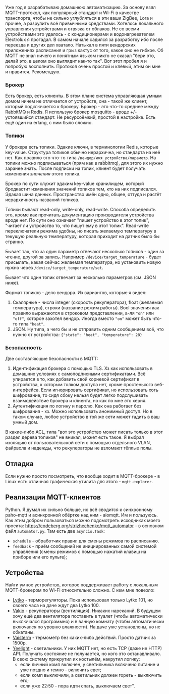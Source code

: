 Уже год я разрабатываю домашнюю автоматизацию. За основу взял MQTT-протокол, как популярный стандарт и Wi-Fi в качестве транспорта, чтобы не сильно углубляться в эти ваши ZigBee, Lora и прочее, а разрулить всё привычными средствами. Хотелось локального управления устройствами и отвязка от облаков. Не со всеми устройствами это удалось - с кондиционерами и водонагревателем Electrolux я прогадал.
В самом начале садился за разработку ибо после переезда и других дел хватало. Натыкал в пяти вендорских приложениях  расписания и грыз кактус от того, какое оно не гибкое. Об MQTT не знал ничего и понятным языком никто не сказал "бери это, делай это, в целом оно выглядит как-то так". Вот этот пробел я и попробую восполнить. Протокол очень простой и клёвый, этим он мне и нравится. Рекомендую.
### Брокер
Есть брокер, есть клиенты. В этом плане система управляющая умным домом ничем не отличается от устройств, она - такой же клиент, который подключается к брокеру. Брокер - это что-то среднее между RabbitMQ и Redis. Я использую брокер mosquitto - вроде +/- устоявшийся стандарт. Не ресурсоёмкий, простой в настройке. Есть ещё один на erlang, с ним было сложно.
### Топики
У брокера есть топики. Эдакие ключи, в терминологии Redis, которые key-value. Структура топиков обычно иерархична, но стандарта на неё нет. Как правило это что-то типа `/вендор/имя_устройства/параметр`. На топики можно подписываться (прям как в rabbitmq), для этого их нужно заранее знать. После подписки на топик, клиент будет получать изменения *значения* этого топика.

Брокер по сути служит эдаким key-value хранилищем, который бродкастит изменения значений топиков тем, кто на них подписался. Эдакая шина данных. Пространство имён одно, общее, оттуда и растёт иерархичность названий топиков.

Топики бывают read-only, write-only, read-write. Способа определить это, кроме как прочитать документацию производителя устройства вроде нет. По сути оно означает "пишет устройство в этот топик", "читает ли устройство то, что пишут ему в этот топик". Read-write переключатели режима удобны, но писать желаемую температуру в текущую реальную температуру, которая приходит на датчик было бы странно.

Бывает так, что за один параметр отвечают несколько топиков - один за чтение, другой за запись. Например `/device/target_temperature` - будет присылать, какая сейчас желаемая температура, но установить новую нужно через `/device/target_temperature/set`.

Бывает что один топик отвечает за несколько параметров (см. JSON ниже).

Формат топиков - дело вендора. Из вариантов, которые я видел:

1. Скалярные - числа integer (скорость рекуператора), float (желаемая температура), строки (название режим работы). Bool значения как правило выражаются в строковом представлении, а-ля `"on"` или `"off"`, которое захотел вендор. Иногда вместо `"on"` может быть что-то типа `"heat"`.
2. JSON. Ну типа, а чего бы и не отправить одним сообщением всё, что нужно от устройства: `{"state": "heat", "temperature": 28}`

### Безопасность
Две составляющие безопасности в MQTT:
1. Идентификация брокера с помощью TLS. Хз как использовать в домашних условиях с самоподписными сертификатами. Всё упирается в то, как добавить свой корневой сертификат в устройства, к которым толком доступа нет, кроме простенького веб-интерфейса. Если игнорировать сертификат, но использовать хоть  шифрование, то сидя сбоку нельзя будет легко подслушивать взаимодействие брокера и клиента, но как по мне это херня.
2. Аутентификация по логину и паролю. Как она работает без шифрования - хз. Можно использовать анонимный доступ. Но в таком случае, любое устройство в той же сети может гадить в ваш умный дом.

В какие-либо ACL, типа "вот это устройство может писать только в этот раздел дерева топиков" не вникал, может есть такое. Я выбрал изоляцию от пользовательской сети с помощью отдельного VLAN, файрвола и надежды, что рекуператоры не взломают тёплые полы.
## Отладка
Если нужно просто посмотреть, что вообще ходит в MQTT-брокере - в Linux есть отличная графическая утилита для этого - `mqtt-explorer`.
## Реализации MQTT-клиентов
Python. Я думал их сильно больше, но всё сводится к синхронному paho-mqtt и асинхронной обёртке над ним - aiomqtt. Им и пользуюсь.
Как этим добром пользоваться можно подсмотреть исходниках моего проекта: https://codeberg.org/strizhechenko/mqtt_automator - в основном файл `automator.py`.
Там есть две `asyncio.Task`:
- `schedule` - обработчик правил для смены режимов по расписанию.
- `feedback` - приём сообщений не инициированных самой системой управления (смены режимов с помощью нажатий клавиш на приборе или его пульте);

## Устройства
Найти умное устройство, которое поддерживает работу с локальным MQTT-брокером по Wi-Fi относительно сложно. С кем мне повезло:
- [Lytko](lytko.com) - терморегуляторы. Пока использовал только Lytko 101, но своего часа на даче ждут два Lytko 100.
- [Vakio](https://vakio.ru) - рекуператоры (вентиляция). Никаких нареканий. В будущем хочу ещё два вентилятора поставить в туалет (чтобы автоматически выключался программно) и в ванную комнату (чтобы автоматически включался по уровню влажности). На даче уже установлены, но не обкатаны.
- [Vaisterm](https://vaisterm.ru/) - термометр без каких-либо действий. Просто датчик за 1500р.
- [Yeelight](https://ru-mi.com/product/YLDL01YL/) - светильники. У них MQTT нет, но есть TCP (даже не HTTP) API. Получать состояние не получается, но кого это останавливало. В свою систему прикрутил их костылём, накрутил логику:
	- если личный комп включен, у светильника включено питание и уже поздно и темно - включить свет;
	- если комп выключили, а светильник должен гореть - выключить его;
	- если уже 22:50 - пора идти спать, выключаем свет".